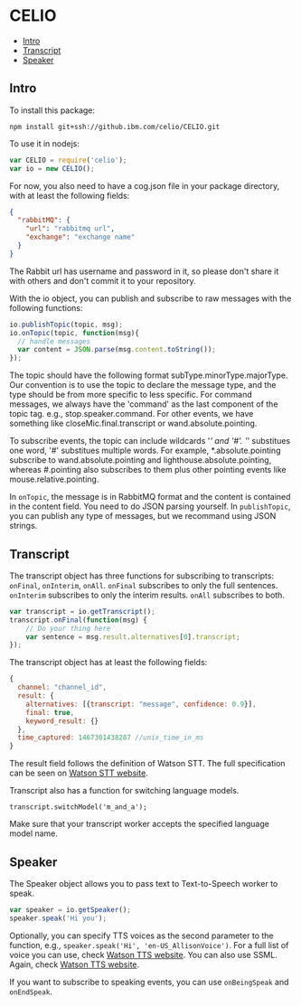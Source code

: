 # CELIO
<!-- TOC depthFrom:2 depthTo:6 insertAnchor:false orderedList:false updateOnSave:true withLinks:true -->

- [Intro](#intro)
- [Transcript](#transcript)
- [Speaker](#speaker)

<!-- /TOC -->

## Intro
To install this package:
```
npm install git+ssh://github.ibm.com/celio/CELIO.git
```

To use it in nodejs:
```javascript
var CELIO = require('celio');
var io = new CELIO();
```

For now, you also need to have a cog.json file in your package directory, with at least the following fields:
```json
{
  "rabbitMQ": {
    "url": "rabbitmq url",
    "exchange": "exchange name"
  }
}
```
The Rabbit url has username and password in it, so please don't share it with others and don't commit it to your repository.

With the io object, you can publish and subscribe to raw messages with the following functions:
```javascript
io.publishTopic(topic, msg);
io.onTopic(topic, function(msg){
  // handle messages
  var content = JSON.parse(msg.content.toString());
});
```
The topic should have the following format subType.minorType.majorType.
Our convention is to use the topic to declare the message type, and the type should be from more specific to less specific.
For command messages, we always have the 'command' as the last component of the topic tag. e.g., stop.speaker.command.
For other events, we have something like closeMic.final.transcript or wand.absolute.pointing.

To subscribe events, the topic can include wildcards '*' and '#'. '*' substitues one word, '#' substitues multiple words.
For example, *.absolute.pointing subscribe to wand.absolute.pointing and lighthouse.absolute.pointing, whereas #.pointing also subscribes to them plus other pointing events like mouse.relative.pointing.

In `onTopic`, the message is in RabbitMQ format and the content is contained in the content field. You need to do JSON parsing yourself.
In `publishTopic`, you can publish any type of messages, but we recommand using JSON strings.

## Transcript
The transcript object has three functions for subscribing to transcripts: `onFinal`, `onInterim`, `onAll`.
`onFinal` subscribes to only the full sentences.
`onInterim` subscribes to only the interim results.
`onAll` subscribes to both.
```javascript
var transcript = io.getTranscript();
transcript.onFinal(function(msg) {
    // Do your thing here
    var sentence = msg.result.alternatives[0].transcript;
});
```
The transcript object has at least the following fields:
```javascript
{
  channel: "channel_id",
  result: {
    alternatives: [{transcript: "message", confidence: 0.9}],
    final: true,
    keyword_result: {}
  },
  time_captured: 1467301438287 //unix_time_in_ms
}
```
The result field follows the definition of Watson STT.
The full specification can be seen on [Watson STT website](http://www.ibm.com/smarterplanet/us/en/ibmwatson/developercloud/doc/speech-to-text/output.shtml).

Transcript also has a function for switching language models.
```
transcript.switchModel('m_and_a');
``` 
Make sure that your transcript worker accepts the specified language model name.

## Speaker
The Speaker object allows you to pass text to Text-to-Speech worker to speak.
```javascript
var speaker = io.getSpeaker();
speaker.speak('Hi you');
```
Optionally, you can specify TTS voices as the second parameter to the function, e.g., `speaker.speak('Hi', 'en-US_AllisonVoice')`.
For a full list of voice you can use, check [Watson TTS website](http://www.ibm.com/watson/developercloud/doc/text-to-speech/http.shtml#voices).
You can also use SSML. Again, check [Watson TTS website](http://www.ibm.com/watson/developercloud/doc/text-to-speech/http.shtml#input).

If you want to subscribe to speaking events, you can use `onBeingSpeak` and `onEndSpeak`.